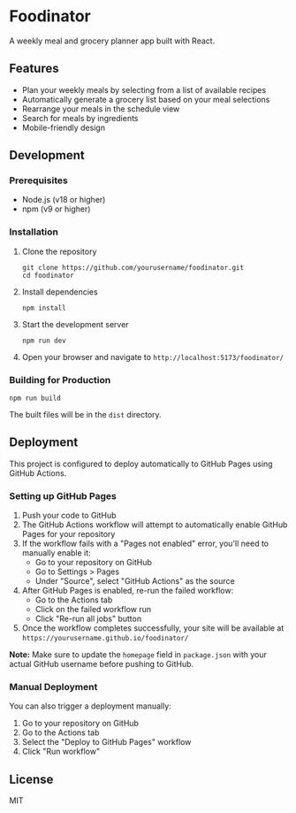 # Foodinator

A weekly meal and grocery planner app built with React.

## Features

- Plan your weekly meals by selecting from a list of available recipes
- Automatically generate a grocery list based on your meal selections
- Rearrange your meals in the schedule view
- Search for meals by ingredients
- Mobile-friendly design

## Development

### Prerequisites

- Node.js (v18 or higher)
- npm (v9 or higher)

### Installation

1. Clone the repository
   ```
   git clone https://github.com/yourusername/foodinator.git
   cd foodinator
   ```

2. Install dependencies
   ```
   npm install
   ```

3. Start the development server
   ```
   npm run dev
   ```

4. Open your browser and navigate to `http://localhost:5173/foodinator/`

### Building for Production

```
npm run build
```

The built files will be in the `dist` directory.

## Deployment

This project is configured to deploy automatically to GitHub Pages using GitHub Actions.

### Setting up GitHub Pages

1. Push your code to GitHub
2. The GitHub Actions workflow will attempt to automatically enable GitHub Pages for your repository
3. If the workflow fails with a "Pages not enabled" error, you'll need to manually enable it:
   - Go to your repository on GitHub
   - Go to Settings > Pages
   - Under "Source", select "GitHub Actions" as the source
4. After GitHub Pages is enabled, re-run the failed workflow:
   - Go to the Actions tab
   - Click on the failed workflow run
   - Click "Re-run all jobs" button
5. Once the workflow completes successfully, your site will be available at `https://yourusername.github.io/foodinator/`

**Note:** Make sure to update the `homepage` field in `package.json` with your actual GitHub username before pushing to GitHub.

### Manual Deployment

You can also trigger a deployment manually:

1. Go to your repository on GitHub
2. Go to the Actions tab
3. Select the "Deploy to GitHub Pages" workflow
4. Click "Run workflow"

## License

MIT
